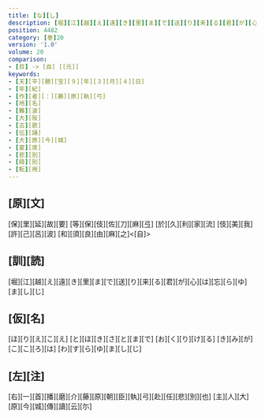 ```yaml
---
title: [な][し]
description: [堀][江][越][え][遠][き][里][ま][で][送][り][来][る][君][が][心][は][忘][ら][ゆ][ま][し][じ]
position: 4482
category: [巻]20
version: '1.0'
volume: 20
comparison:
- [目] -> [自] [[元]]
keywords:
- [天][平][勝][宝][９][年][３][月][４][日]
- [年][紀]
- [作][者][：][藤][原][執][弓]
- [地][名]
- [難][波]
- [大][阪]
- [古][歌]
- [伝][誦]
- [大][原][今][城]
- [宴][席]
- [悲][別]
- [餞][別]
- [転][用]
---
```


## [原][文]

[保][里][延][故][要] [等][保][伎][佐][刀][麻][弖] [於][久][利][家][流] [伎][美][我][許][己][呂][波] [和][須][良][由][麻][之]<[自]>

## [訓][読]

[堀][江][越][え][遠][き][里][ま][で][送][り][来][る][君][が][心][は][忘][ら][ゆ][ま][し][じ]

## [仮][名]

[ほ][り][え][こ][え] [と][ほ][き][さ][と][ま][で] [お][く][り][け][る] [き][み][が][こ][こ][ろ][は] [わ][す][ら][ゆ][ま][し][じ]

## [左][注]

[右][一][首][播][磨][介][藤][原][朝][臣][執][弓][赴][任][悲][別][也] [主][人][大][原][今][城][傳][讀][云][尓]
